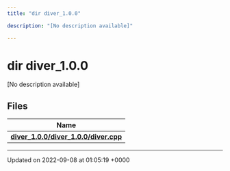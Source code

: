 ```yaml
---
title: "dir diver_1.0.0"

description: "[No description available]"

---
```


# dir diver_1.0.0

[No description available]

## Files

| Name           |
| -------------- |
| **[diver_1.0.0/diver_1.0.0/diver.cpp](/documentation/code/files/diver__1_80_80_2diver_8cpp/)**  |






-------------------------------

Updated on 2022-09-08 at 01:05:19 +0000
